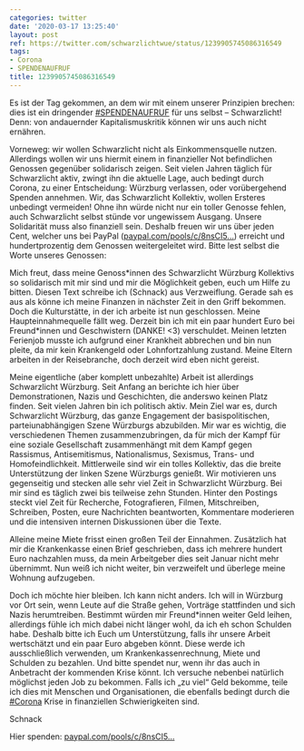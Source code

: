 ```yaml
---
categories: twitter
date: '2020-03-17 13:25:40'
layout: post
ref: https://twitter.com/schwarzlichtwue/status/1239905745086316549
tags:
- Corona
- SPENDENAUFRUF
title: 1239905745086316549
---
```

Es ist der Tag gekommen, an dem wir mit einem unserer Prinzipien brechen: dies ist ein dringender [#SPENDENAUFRUF](/t/spendenaufruf) für uns selbst – Schwarzlicht! 
Denn: von andauernder Kapitalismuskritik können wir uns auch nicht ernähren.

Vorneweg: wir wollen Schwarzlicht nicht als Einkommensquelle nutzen. Allerdings wollen wir uns hiermit einem in finanzieller Not befindlichen Genossen gegenüber solidarisch zeigen. 
Seit vielen Jahren täglich für Schwarzlicht aktiv, zwingt ihn die aktuelle Lage, auch bedingt durch Corona, zu einer Entscheidung: Würzburg verlassen, oder vorübergehend Spenden annehmen. 
Wir, das Schwarzlicht Kollektiv, wollen Ersteres unbedingt vermeiden! Ohne ihn würde nicht nur ein toller Genosse fehlen, auch Schwarzlicht selbst stünde vor ungewissem Ausgang. Unsere Solidarität muss also finanziell sein. 
Deshalb freuen wir uns über jeden Cent, welcher uns bei PayPal ([paypal.com/pools/c/8nsCI5…](https://www.paypal.com/pools/c/8nsCI5qBz6)) erreicht und hundertprozentig dem Genossen weitergeleitet wird. 
Bitte lest selbst die Worte unseres Genossen:



Mich freut, dass meine Genoss\*innen des Schwarzlicht Würzburg Kollektivs so solidarisch mit mir sind und mir die Möglichkeit geben, euch um Hilfe zu bitten. Diesen Text schreibe ich (Schnack) aus Verzweiflung. 
Gerade sah es aus als könne ich meine Finanzen in nächster Zeit in den Griff bekommen. Doch die Kulturstätte, in der ich arbeite ist nun geschlossen. Meine Haupteinnahmequelle fällt weg. 
Derzeit bin ich mit ein paar hundert Euro bei Freund\*innen und Geschwistern (DANKE! &lt;3) verschuldet. Meinen letzten Ferienjob musste ich aufgrund einer Krankheit abbrechen und bin nun pleite, da mir kein Krankengeld oder Lohnfortzahlung zustand. 
Meine Eltern arbeiten in der Reisebranche, doch derzeit wird eben nicht gereist.



Meine eigentliche (aber komplett unbezahlte) Arbeit ist allerdings Schwarzlicht Würzburg. 
Seit Anfang an berichte ich hier über Demonstrationen, Nazis und Geschichten, die anderswo keinen Platz finden. Seit vielen Jahren bin ich politisch aktiv. 
Mein Ziel war es, durch Schwarzlicht Würzburg, das ganze Engagement der basispolitischen, parteiunabhängigen Szene Würzburgs abzubilden. 
Mir war es wichtig, die verschiedenen Themen zusammenzubringen, da für mich der Kampf für eine soziale Gesellschaft zusammenhängt mit dem Kampf gegen Rassismus, Antisemitismus, Nationalismus, Sexismus, Trans- und Homofeindlichkeit. 
Mittlerweile sind wir ein tolles Kollektiv, das die breite Unterstützung der linken Szene Würzburgs genießt. Wir motivieren uns gegenseitig und stecken alle sehr viel Zeit in Schwarzlicht Würzburg. Bei mir sind es täglich zwei bis teilweise zehn Stunden. 
Hinter den Postings steckt viel Zeit für Recherche, Fotografieren, Filmen, Mitschreiben, Schreiben, Posten, eure Nachrichten beantworten, Kommentare moderieren und die intensiven internen Diskussionen über die Texte. 



Alleine meine Miete frisst einen großen Teil der Einnahmen. 
Zusätzlich hat mir die Krankenkasse einen Brief geschrieben, dass ich mehrere hundert Euro nachzahlen muss, da mein Arbeitgeber dies seit Januar nicht mehr übernimmt. Nun weiß ich nicht weiter, bin verzweifelt und überlege meine Wohnung aufzugeben. 



Doch ich möchte hier bleiben. 
Ich kann nicht anders. Ich will in Würzburg vor Ort sein, wenn Leute auf die Straße gehen, Vorträge stattfinden und sich Nazis herumtreiben. Bestimmt würden mir Freund\*innen weiter Geld leihen, allerdings fühle ich mich dabei nicht länger wohl, da ich eh schon Schulden habe. 
Deshalb bitte ich Euch um Unterstützung, falls ihr unsere Arbeit wertschätzt und ein paar Euro abgeben könnt. Diese werde ich ausschließlich verwenden, um Krankenkassenrechnung, Miete und Schulden zu bezahlen. 
Und bitte spendet nur, wenn ihr das auch in Anbetracht der kommenden Krise könnt. Ich versuche nebenbei natürlich möglichst jeden Job zu bekommen. 
Falls ich „zu viel“ Geld bekomme, teile ich dies mit Menschen und Organisationen, die ebenfalls bedingt durch die [#Corona](/t/corona) Krise in finanziellen Schwierigkeiten sind. 



Schnack



Hier spenden: [paypal.com/pools/c/8nsCI5…](https://www.paypal.com/pools/c/8nsCI5qBz6) 